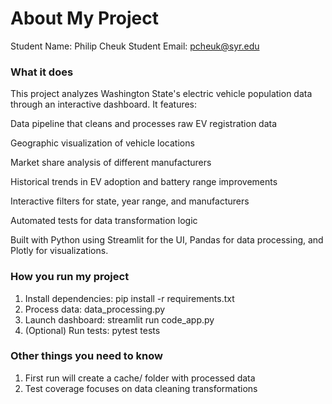 # About My Project

Student Name:  Philip Cheuk 
Student Email:  pcheuk@syr.edu

### What it does
This project analyzes Washington State's electric vehicle population data through an interactive dashboard. It features:

Data pipeline that cleans and processes raw EV registration data

Geographic visualization of vehicle locations

Market share analysis of different manufacturers

Historical trends in EV adoption and battery range improvements

Interactive filters for state, year range, and manufacturers

Automated tests for data transformation logic

Built with Python using Streamlit for the UI, Pandas for data processing, and Plotly for visualizations.

### How you run my project
1. Install dependencies: pip install -r requirements.txt
2. Process data: data_processing.py
3. Launch dashboard: streamlit run code_app.py
4. (Optional) Run tests: pytest tests

### Other things you need to know
1. First run will create a cache/ folder with processed data
2. Test coverage focuses on data cleaning transformations